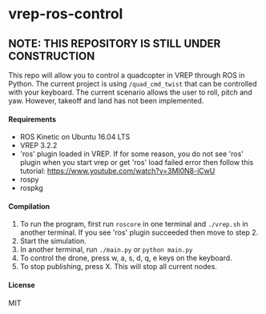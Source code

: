 # vrep-ros-control
## NOTE: THIS REPOSITORY IS STILL UNDER CONSTRUCTION

This repo will allow you to control a quadcopter in VREP through ROS in Python. The current project is using `/quad_cmd_twist` that can be controlled with your keyboard. The current scenario allows the user to roll, pitch and yaw. However, takeoff and land has not been implemented.

#### Requirements

  - ROS Kinetic on Ubuntu 16.04 LTS
  - VREP 3.2.2
  - 'ros' plugin loaded in VREP. If for some reason, you do not see 'ros' plugin when you start vrep or get 'ros' load failed error then follow this tutorial: https://www.youtube.com/watch?v=3Ml0N8-iCwU
  - rospy
  - rospkg

#### Compilation

1. To run the program, first run `roscore` in one terminal and `./vrep.sh` in another terminal. If you see 'ros' plugin succeeded then move to step 2.
2. Start the simulation.
3. In another terminal, run `./main.py` or `python main.py`
4. To control the drone, press w, a, s, d, q, e keys on the keyboard.
5. To stop publishing, press X. This will stop all current nodes.


#### License
MIT
